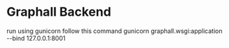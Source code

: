 Graphall Backend
======================

run using gunicorn follow this command
gunicorn graphall.wsgi:application --bind 127.0.0.1:8001

